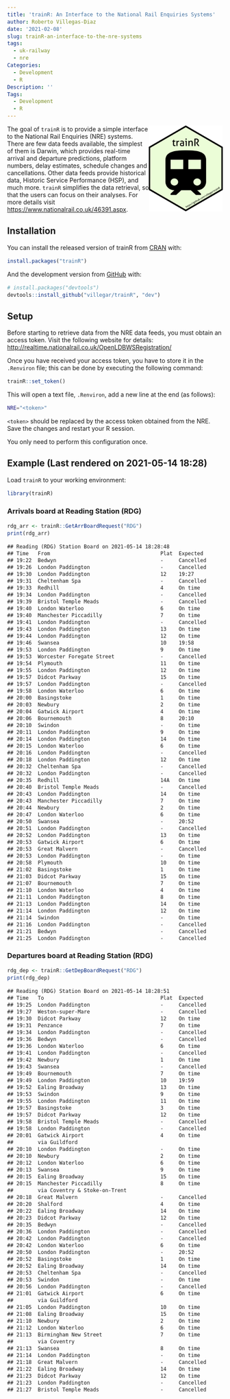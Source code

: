```yaml
---
title: 'trainR: An Interface to the National Rail Enquiries Systems'
author: Roberto Villegas-Diaz
date: '2021-02-08'
slug: trainR-an-interface-to-the-nre-systems
tags:
  - uk-railway
  - nre
Categories:
  - Development
  - R
Description: ''
Tags:
  - Development
  - R
---
```


<img src="https://raw.githubusercontent.com/villegar/trainR/main/inst/images/logo.png" alt="logo" align="right" height=200px/>

The goal of `trainR` is to provide a simple interface to the 
National Rail Enquiries (NRE) systems. There are few data feeds 
available, the simplest of them is Darwin, which provides real-time 
arrival and departure predictions, platform numbers, delay estimates, 
schedule changes and cancellations. Other data feeds provide historical 
data, Historic Service Performance (HSP), and much more. `trainR` 
simplifies the data retrieval, so that the users can focus on their 
analyses. For more details visit 
https://www.nationalrail.co.uk/46391.aspx.

## Installation

You can install the released version of trainR from [CRAN](https://CRAN.R-project.org) with:

``` r
install.packages("trainR")
```

And the development version from [GitHub](https://github.com/) with:

``` r
# install.packages("devtools")
devtools::install_github("villegar/trainR", "dev")
```

## Setup
Before starting to retrieve data from the NRE data feeds, you must obtain an access token. 
Visit the following website for details: http://realtime.nationalrail.co.uk/OpenLDBWSRegistration/

Once you have received your access token, you have to store it in the `.Renviron` file; this can be 
done by executing the following command:


```r
trainR::set_token()
```

This will open a text file, `.Renviron`, add a new line at the end (as follows):

```bash
NRE="<token>"
```

`<token>` should be replaced by the access token obtained from the NRE. Save the changes and restart 
your R session.

You only need to perform this configuration once.

## Example (Last rendered on 2021-05-14 18:28)

Load `trainR` to your working environment:

```r
library(trainR)
```

### Arrivals board at Reading Station (RDG)


```r
rdg_arr <- trainR::GetArrBoardRequest("RDG")
print(rdg_arr)
```

```
## Reading (RDG) Station Board on 2021-05-14 18:28:48
## Time   From                                    Plat  Expected
## 19:22  Bedwyn                                  -     Cancelled
## 19:26  London Paddington                       -     Cancelled
## 19:30  London Paddington                       12    19:27
## 19:31  Cheltenham Spa                          -     Cancelled
## 19:33  Redhill                                 4     On time
## 19:34  London Paddington                       -     Cancelled
## 19:39  Bristol Temple Meads                    -     Cancelled
## 19:40  London Waterloo                         6     On time
## 19:40  Manchester Piccadilly                   7     On time
## 19:41  London Paddington                       -     Cancelled
## 19:43  London Paddington                       13    On time
## 19:44  London Paddington                       12    On time
## 19:46  Swansea                                 10    19:58
## 19:53  London Paddington                       9     On time
## 19:53  Worcester Foregate Street               -     Cancelled
## 19:54  Plymouth                                11    On time
## 19:55  London Paddington                       12    On time
## 19:57  Didcot Parkway                          15    On time
## 19:57  London Paddington                       -     Cancelled
## 19:58  London Waterloo                         6     On time
## 20:00  Basingstoke                             1     On time
## 20:03  Newbury                                 2     On time
## 20:04  Gatwick Airport                         4     On time
## 20:06  Bournemouth                             8     20:10
## 20:10  Swindon                                 -     On time
## 20:11  London Paddington                       9     On time
## 20:14  London Paddington                       14    On time
## 20:15  London Waterloo                         6     On time
## 20:16  London Paddington                       -     Cancelled
## 20:18  London Paddington                       12    On time
## 20:32  Cheltenham Spa                          -     Cancelled
## 20:32  London Paddington                       -     Cancelled
## 20:35  Redhill                                 14A   On time
## 20:40  Bristol Temple Meads                    -     Cancelled
## 20:43  London Paddington                       14    On time
## 20:43  Manchester Piccadilly                   7     On time
## 20:44  Newbury                                 2     On time
## 20:47  London Waterloo                         6     On time
## 20:50  Swansea                                 -     20:52
## 20:51  London Paddington                       -     Cancelled
## 20:52  London Paddington                       13    On time
## 20:53  Gatwick Airport                         6     On time
## 20:53  Great Malvern                           -     Cancelled
## 20:53  London Paddington                       -     On time
## 20:58  Plymouth                                10    On time
## 21:02  Basingstoke                             1     On time
## 21:03  Didcot Parkway                          15    On time
## 21:07  Bournemouth                             7     On time
## 21:10  London Waterloo                         4     On time
## 21:11  London Paddington                       8     On time
## 21:13  London Paddington                       14    On time
## 21:14  London Paddington                       12    On time
## 21:14  Swindon                                 -     On time
## 21:16  London Paddington                       -     Cancelled
## 21:21  Bedwyn                                  -     Cancelled
## 21:25  London Paddington                       -     Cancelled
```

### Departures board at Reading Station (RDG)


```r
rdg_dep <- trainR::GetDepBoardRequest("RDG")
print(rdg_dep)
```

```
## Reading (RDG) Station Board on 2021-05-14 18:28:51
## Time   To                                      Plat  Expected
## 19:25  London Paddington                       -     Cancelled
## 19:27  Weston-super-Mare                       -     Cancelled
## 19:30  Didcot Parkway                          12    On time
## 19:31  Penzance                                7     On time
## 19:34  London Paddington                       -     Cancelled
## 19:36  Bedwyn                                  -     Cancelled
## 19:36  London Waterloo                         6     On time
## 19:41  London Paddington                       -     Cancelled
## 19:42  Newbury                                 1     On time
## 19:43  Swansea                                 -     Cancelled
## 19:49  Bournemouth                             7     On time
## 19:49  London Paddington                       10    19:59
## 19:52  Ealing Broadway                         13    On time
## 19:53  Swindon                                 9     On time
## 19:55  London Paddington                       11    On time
## 19:57  Basingstoke                             3     On time
## 19:57  Didcot Parkway                          12    On time
## 19:58  Bristol Temple Meads                    -     Cancelled
## 19:58  London Paddington                       -     Cancelled
## 20:01  Gatwick Airport                         4     On time
##        via Guildford                           
## 20:10  London Paddington                       -     On time
## 20:10  Newbury                                 2     On time
## 20:12  London Waterloo                         6     On time
## 20:13  Swansea                                 9     On time
## 20:15  Ealing Broadway                         15    On time
## 20:15  Manchester Piccadilly                   8     On time
##        via Coventry & Stoke-on-Trent           
## 20:18  Great Malvern                           -     Cancelled
## 20:20  Shalford                                4     On time
## 20:22  Ealing Broadway                         14    On time
## 20:23  Didcot Parkway                          12    On time
## 20:35  Bedwyn                                  -     Cancelled
## 20:36  London Paddington                       -     Cancelled
## 20:42  London Paddington                       -     Cancelled
## 20:42  London Waterloo                         6     On time
## 20:50  London Paddington                       -     20:52
## 20:52  Basingstoke                             1     On time
## 20:52  Ealing Broadway                         14    On time
## 20:53  Cheltenham Spa                          -     Cancelled
## 20:53  Swindon                                 -     On time
## 20:56  London Paddington                       -     Cancelled
## 21:01  Gatwick Airport                         6     On time
##        via Guildford                           
## 21:05  London Paddington                       10    On time
## 21:08  Ealing Broadway                         15    On time
## 21:10  Newbury                                 2     On time
## 21:12  London Waterloo                         6     On time
## 21:13  Birmingham New Street                   7     On time
##        via Coventry                            
## 21:13  Swansea                                 8     On time
## 21:14  London Paddington                       -     On time
## 21:18  Great Malvern                           -     Cancelled
## 21:22  Ealing Broadway                         14    On time
## 21:23  Didcot Parkway                          12    On time
## 21:23  London Paddington                       -     Cancelled
## 21:27  Bristol Temple Meads                    -     Cancelled
```
